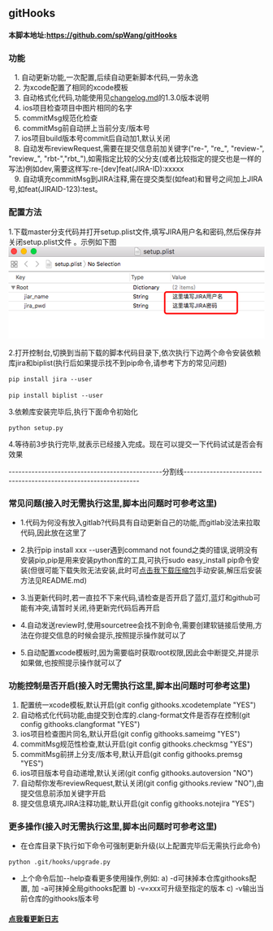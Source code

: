 ## gitHooks

#### 本脚本地址:https://github.com/spWang/gitHooks


### 功能
    1. 自动更新功能,一次配置,后续自动更新脚本代码,一劳永逸<br>
    2. 为xcode配置了相同的xcode模板<br>
    3. 自动格式化代码,功能使用见[changelog.md](https://github.com/spWang/gitHooks/blob/master/changelog.md)的1.3.0版本说明<br>
    4. ios项目检查项目中图片相同的名字<br>
    5. commitMsg规范化检查<br>
    6. commitMsg前自动拼上当前分支/版本号<br>
    7. ios项目build版本号commit后自动加1,默认关闭<br>
    8. 自动发布reviewRequest,需要在提交信息前加关键字("re-", "re_", "review-", "review_", "rbt-","rbt_"),如需指定比较的父分支(或者比较指定的提交也是一样的写法)例如dev,需要这样写:re-[dev]feat(JIRA-ID):xxxxx<br>
    9. 自动填充commitMsg到JIRA注释,需在提交类型(如feat)和冒号之间加上JIRA号,如feat(JIRAID-123):test。<br>

### 配置方法
1.下载master分支代码并打开setup.plist文件,填写JIRA用户名和密码,然后保存并关闭setup.plist文件 。示例如下图<br>
<img src="https://github.com/spWang/gitHooks/blob/master/demosetup.png" width="520" height="181">

2.打开控制台,切换到当前下载的脚本代码目录下,依次执行下边两个命令安装依赖库jira和biplist(执行后如果提示找不到pip命令,请参考下方的常见问题)<br>
```objc
pip install jira --user

pip install biplist --user
```

3.依赖库安装完毕后,执行下面命令初始化<br>
```objc
python setup.py
```
4.等待前3步执行完毕,就表示已经接入完成。现在可以提交一下代码试试是否会有效果<br>

-----------------------------------------------分割线----------------------------------------------------------------

### 常见问题(接入时无需执行这里,脚本出问题时可参考这里)
* 1.代码为何没有放入gitlab?代码具有自动更新自己的功能,而gitlab没法来拉取代码,因此放在这里了

* 2.执行pip install xxx --user遇到command not found之类的错误,说明没有安装pip,pip是用来安装python库的工具,可执行sudo easy_install pip命令安装(但很可能下载失败无法安装,此时可[点击我下载压缩包](https://codeload.github.com/spWang/pipZip/zip/master)手动安装,解压后安装方法见README.md)

* 3.当更新代码时,若一直拉不下来代码,请检查是否开启了蓝灯,蓝灯和github可能有冲突,请暂时关闭,待更新完代码后再开启

* 4.自动发送review时,使用sourcetree会找不到命令,需要创建软链接后使用,方法在你提交信息的时候会提示,按照提示操作就可以了

* 5.自动配置xcode模板时,因为需要临时获取root权限,因此会中断提交,并提示如果做,也按照提示操作就可以了

### 功能控制是否开启(接入时无需执行这里,脚本出问题时可参考这里)
1. 配置统一xcode模板,默认开启(git config githooks.xcodetemplate "YES")
2. 自动格式化代码功能,由提交到仓库的.clang-format文件是否存在控制(git config githooks.clangformat "YES")
3. ios项目检查图片同名,默认开启(git config githooks.sameimg "YES")
4. commitMsg规范性检查,默认开启(git config githooks.checkmsg "YES")
5. commitMsg前拼上分支/版本号,默认开启(git config githooks.premsg "YES")
6. ios项目版本号自动递增,默认关闭(git config githooks.autoversion "NO")
7. 自动帮你发布reviewRequest,默认关闭(git config githooks.review "NO"),由提交信息前添加关键字开启
8. 提交信息填充JIRA注释功能,默认开启(git config githooks.notejira "YES")

### 更多操作(接入时无需执行这里,脚本出问题时可参考这里)
* 在仓库目录下执行如下命令可强制更新升级(以上配置完毕后无需执行此命令)
```objc
python .git/hooks/upgrade.py
```

* 上个命令后加--help查看更多使用操作,例如:
a) -d可抹掉本仓库githooks配置, 加 -a可抹掉全局githooks配置
b) -v=xxx可升级至指定的版本
c) -v输出当前仓库的githooks版本号

#### [点我看更新日志](https://github.com/spWang/gitHooks/blob/master/changelog.md)


